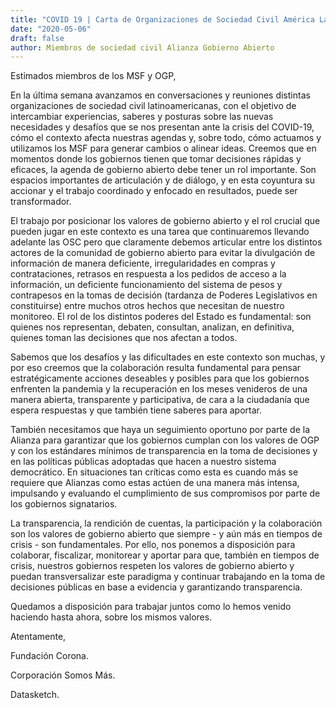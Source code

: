 ```yaml
---
title: "COVID 19 | Carta de Organizaciones de Sociedad Civil América Latina a Gobiernos y OGP"
date: "2020-05-06"
draft: false
author: Miembros de sociedad civil Alianza Gobierno Abierto
---
```


Estimados miembros de los MSF y OGP,

En la última semana avanzamos en conversaciones y reuniones distintas organizaciones de sociedad civil latinoamericanas, con el objetivo de intercambiar experiencias, saberes y posturas sobre las nuevas necesidades y desafíos que se nos presentan ante la crisis del COVID-19, cómo el contexto afecta nuestras agendas y, sobre todo, cómo actuamos y utilizamos los MSF para generar cambios o alinear ideas.  Creemos que en momentos donde los gobiernos tienen que tomar decisiones rápidas y eficaces, la agenda de gobierno abierto debe tener un rol importante. Son espacios importantes de articulación y de diálogo, y en esta coyuntura su accionar y el trabajo coordinado y enfocado en resultados, puede ser transformador.

El trabajo por posicionar los valores de gobierno abierto y el rol crucial que pueden jugar en este contexto es una tarea que continuaremos llevando adelante las OSC pero que claramente debemos articular entre los distintos actores de la comunidad de gobierno abierto para evitar la divulgación de información de manera deficiente,
irregularidades en compras y contrataciones, retrasos en respuesta a los pedidos de acceso a la información, un deficiente funcionamiento del sistema de pesos y contrapesos en la tomas de decisión (tardanza de Poderes Legislativos en constituirse) entre muchos otros hechos que necesitan de nuestro monitoreo. El rol de los distintos poderes del Estado es fundamental: son quienes nos representan, debaten, consultan, analizan, en definitiva, quienes toman las decisiones que nos afectan a todos.

Sabemos que los desafíos y las dificultades en este contexto son muchas, y por eso creemos que la colaboración resulta fundamental para pensar estratégicamente acciones deseables y posibles para que los gobiernos enfrenten la pandemia y la recuperación en los meses venideros de una manera abierta, transparente y participativa, de cara a la ciudadanía que espera respuestas y que también tiene saberes para aportar.

También necesitamos que haya un seguimiento oportuno por parte de la Alianza para garantizar que los gobiernos cumplan con los valores de OGP y con los estándares mínimos de transparencia en la toma de decisiones y en las políticas públicas adoptadas que hacen a nuestro sistema democrático. En situaciones tan críticas como esta es cuando más se requiere que Alianzas como estas actúen de una manera más intensa, impulsando y evaluando el cumplimiento de sus compromisos por parte de los gobiernos signatarios.

La transparencia, la rendición de cuentas, la participación y la colaboración son los valores de gobierno abierto que siempre - y aún más en tiempos de crisis - son fundamentales. Por ello, nos ponemos a disposición para colaborar, fiscalizar, monitorear y aportar para que, también en tiempos de crisis, nuestros gobiernos respeten los valores de gobierno abierto y puedan transversalizar este paradigma y continuar trabajando en la toma de decisiones públicas en base a evidencia y garantizando transparencia.   

Quedamos a disposición para trabajar juntos como lo hemos venido haciendo hasta ahora, sobre los mismos valores.


Atentamente,


Fundación Corona.

Corporación Somos Más.

Datasketch.
